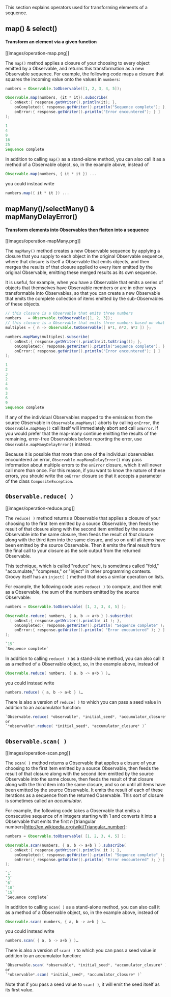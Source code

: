This section explains operators used for transforming elements of a sequence.

## map() & select()

#### Transform an element via a given function

[[images/operation-map.png]]

The `map()` method applies a closure of your choosing to every object emitted by a Observable, and returns this transformation as a new Observable sequence. For example, the following code maps a closure that squares the incoming value onto the values in `numbers`:

```groovy
numbers = Observable.toObservable([1, 2, 3, 4, 5]);

Observable.map(numbers, {it * it}).subscribe(
  [ onNext:{ response.getWriter().println(it); },
    onCompleted:{ response.getWriter().println("Sequence complete"); },
    onError:{ response.getWriter().println("Error encountered"); } ]
);

1
4
9
16
25
Sequence complete
```

In addition to calling `map()` as a stand-alone method, you can also call it as a method of a Observable object, so, in the example above, instead of 

```groovy
Observable.map(numbers, { it * it }) ...
```

you could instead write 

```groovy
numbers.map({ it * it }) ...
```



## mapMany()/selectMany() & mapManyDelayError()

#### Transform elements into Observables then flatten into a sequence

[[images/operation-mapMany.png]]

The `mapMany()` method creates a new Observable sequence by applying a closure that you supply to each object in the original Observable sequence, where that closure is itself a Observable that emits objects, and then merges the results of that closure applied to every item emitted by the original Observable, emitting these merged results as its own sequence.

It is useful, for example, when you have a Observable that emits a series of objects that themselves have Observable members or are in other ways transformable into Observables, so that you can create a new Observable that emits the complete collection of items emitted by the sub-Observables of these objects.

```groovy
// this closure is a Observable that emits three numbers
numbers   = Observable.toObservable([1, 2, 3]);
// this closure is a Observable that emits three numbers based on what number it is passed
multiples = { n -> Observable.toObservable([ n*1, n*2, n*3 ]) };   

numbers.mapMany(multiples).subscribe(
  [ onNext:{ response.getWriter().println(it.toString()); },
    onCompleted:{ response.getWriter().println("Sequence complete"); },
    onError:{ response.getWriter().println("Error encountered"); } ]
);

1
2
3
2
4
6
3
6
9
Sequence complete
```

If any of the individual Observables mapped to the emissions from the source Observable in `Observable.mapMany()` aborts by calling `onError`, the `Observable.mapMany()` call itself will immediately abort and call `onError`. If you would prefer that the map-many continue emitting the results of the remaining, error-free Observables before reporting the error, use `Observable.mapManyDelayError()` instead.

Because it is possible that more than one of the individual observables encountered an error, `Observable.mapManyDelayError()` may pass information about multiple errors to the `onError` closure, which it will never call more than once. For this reason, if you want to know the nature of these errors, you should write the `onError` closure so that it accepts a parameter of the class `CompositeException`.




## `Observable.reduce( )`

[[images/operation-reduce.png]]

The `reduce( )` method returns a Observable that applies a closure of your choosing to the first item emitted by a source Observable, then feeds the result of that closure along with the second item emitted by the source Observable into the same closure, then feeds the result of _that_ closure along with the third item into the same closure, and so on until all items have been emitted by the source Observable. Then it emits the final result from the final call to your closure as the sole output from the returned Observable.

This technique, which is called "reduce" here, is sometimes called "fold," "accumulate," "compress," or "inject" in other programming contexts. Groovy itself has an `inject( )` method that does a similar operation on lists.

For example, the following code uses `reduce( )` to compute, and then emit as a Observable, the sum of the numbers emitted by the source Observable:

```groovy
numbers = Observable.toObservable( [1, 2, 3, 4, 5] );

Observable.reduce( numbers, { a, b -> a+b } ).subscribe(
  [ onNext:{ response.getWriter().println( it ); },
    onCompleted:{ response.getWriter().println( "Sequence complete" ); },
    onError:{ response.getWriter().println( "Error encountered" ); } ]
);

`15`
`Sequence complete`
```

In addition to calling `reduce( )` as a stand-alone method, you can also call it as a method of a Observable object, so, in the example above, instead of 

```groovy
Observable.reduce( numbers, { a, b -> a+b } )…
```
you could instead write 

```groovy
numbers.reduce( { a, b -> a+b } )…
```

There is also a version of `reduce( )` to which you can pass a seed value in addition to an accumulator function:

```groovy
`Observable.reduce( *observable*, *initial_seed*, *accumulator_closure* )`
or
`*observable*.reduce( *initial_seed*, *accumulator_closure* )`
```

## `Observable.scan( )`

[[images/operation-scan.png]]

The `scan( )` method returns a Observable that applies a closure of your choosing to the first item emitted by a source Observable, then feeds the result of that closure along with the second item emitted by the source Observable into the same closure, then feeds the result of that closure along with the third item into the same closure, and so on until all items have been emitted by the source Observable. It emits the result of each of these iterations as a sequence from the returned Observable. This sort of closure is sometimes called an _accumulator_.

For example, the following code takes a Observable that emits a consecutive sequence of *n* integers starting with 1 and converts it into a Observable that emits the first *n* [triangular numbers|http://en.wikipedia.org/wiki/Triangular_number]:

```groovy
numbers = Observable.toObservable( [1, 2, 3, 4, 5] );

Observable.scan(numbers, { a, b -> a+b } ).subscribe(
  [ onNext:{ response.getWriter().println( it ); },
    onCompleted:{ response.getWriter().println( "Sequence complete" ); },
    onError:{ response.getWriter().println( "Error encountered" ); } ]
);

`1`
`3`
`6`
`10`
`15`
`Sequence complete`
```

In addition to calling `scan( )` as a stand-alone method, you can also call it as a method of a Observable object, so, in the example above, instead of 

```groovy
Observable.scan( numbers, { a, b -> a+b } )…
```
you could instead write 
```groovy
numbers.scan( { a, b -> a+b } )…
```

There is also a version of `scan( )` to which you can pass a seed value in addition to an accumulator function:

```groovy
`Observable.scan( *observable*, *initial_seed*, *accumulator_closure* )`
or
`*observable*.scan( *initial_seed*, *accumulator_closure* )`
```

Note that if you pass a seed value to `scan( )`, it will emit the seed itself as its first value.


